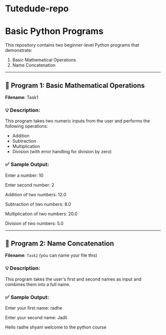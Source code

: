 # Tutedude-repo

# Basic Python Programs

This repository contains two beginner-level Python programs that demonstrate:

1. Basic Mathematical Operations
2. Name Concatenation

---

## 🔢 Program 1: Basic Mathematical Operations

**Filename**: Task1

### 💡 Description:
This program takes two numeric inputs from the user and performs the following operations:

- Addition
- Subtraction
- Multiplication
- Division (with error handling for division by zero)

### ✅ Sample Output:

Enter a number: 10

Enter second number: 2

Addition of two numbers: 12.0

Subtraction of two numbers: 8.0

Multiplication of two numbers: 20.0

Division of two numbers: 5.0




---

## 👤 Program 2: Name Concatenation

**Filename**: `Task2` (you can name your file this)

### 💡 Description:
This program takes the user's first and second names as input and combines them into a full name.

### ✅ Sample Output:

Enter your first name: radhe

Enter your second name: Jadli

Hello radhe shyam welcome to the python course

